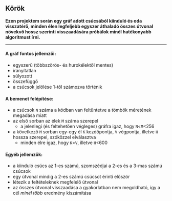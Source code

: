 ## Körök
**Ezen projektem során egy gráf adott csúcsából kiinduló és oda visszatérő, minden élen legfeljebb egyszer áthaladó összes útvonal növekvő hossz szerinti visszaadására próbálok minél hatékonyabb algoritmust írni.**

---

#### A gráf fontos jellemzői:
- egyszerű (többszörös- és hurokélektől mentes)
- irányítatlan
- súlyozott
- összefüggő
- a csúcsok jelölése 1-től számozva történik

#### A bemenet felépítése:
- a csúcsok `N` száma a kódban van feltüntetve a tömbök méretének megadása miatt
- az első sorban az élek `M` száma szerepel
  - a jelenlegi (és feltehetően végleges) gráfra igaz, hogy `N`<`M`<256
- a következő `M` sorban egy-egy él `K` kezdőpontja, `V` végpontja, illetve `H` hossza szerepel, szóközzel elválasztva
  - minden élre igaz, hogy `K`>`V`, illetve `H`<600

#### Egyéb jellemzők:
- a kiinduló csúcs az 1-es számú, szomszédjai a 2-es és a 3-mas számú csúcsok
- egy útvonal mindig a 2-es számú csúcsot érinti először
- létezik a feltételeknek megfelelő útvonal
- az összes útvonal visszaadása a gyakorlatban nem megoldható, így a cél *minél több* eredmény kiszámítása